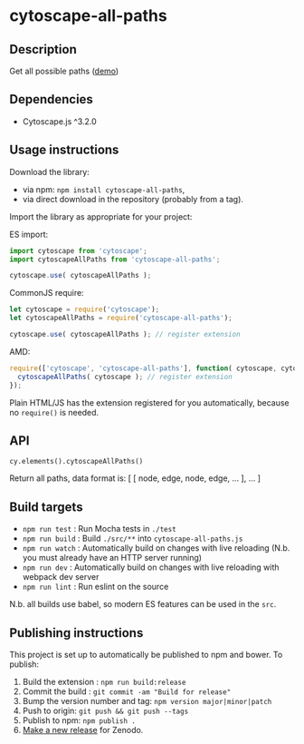 cytoscape-all-paths
================================================================================


## Description

Get all possible paths ([demo](https://daniel-dx.github.io/cytoscape-all-paths/))

## Dependencies

 * Cytoscape.js ^3.2.0


## Usage instructions

Download the library:
 * via npm: `npm install cytoscape-all-paths`,
 * via direct download in the repository (probably from a tag).

Import the library as appropriate for your project:

ES import:

```js
import cytoscape from 'cytoscape';
import cytoscapeAllPaths from 'cytoscape-all-paths';

cytoscape.use( cytoscapeAllPaths );
```

CommonJS require:

```js
let cytoscape = require('cytoscape');
let cytoscapeAllPaths = require('cytoscape-all-paths');

cytoscape.use( cytoscapeAllPaths ); // register extension
```

AMD:

```js
require(['cytoscape', 'cytoscape-all-paths'], function( cytoscape, cytoscapeAllPaths ){
  cytoscapeAllPaths( cytoscape ); // register extension
});
```

Plain HTML/JS has the extension registered for you automatically, because no `require()` is needed.


## API

`cy.elements().cytoscapeAllPaths()`

Return all paths, data format is: [ [ node, edge, node, edge, ... ], ... ]


## Build targets

* `npm run test` : Run Mocha tests in `./test`
* `npm run build` : Build `./src/**` into `cytoscape-all-paths.js`
* `npm run watch` : Automatically build on changes with live reloading (N.b. you must already have an HTTP server running)
* `npm run dev` : Automatically build on changes with live reloading with webpack dev server
* `npm run lint` : Run eslint on the source

N.b. all builds use babel, so modern ES features can be used in the `src`.


## Publishing instructions

This project is set up to automatically be published to npm and bower.  To publish:

1. Build the extension : `npm run build:release`
1. Commit the build : `git commit -am "Build for release"`
1. Bump the version number and tag: `npm version major|minor|patch`
1. Push to origin: `git push && git push --tags`
1. Publish to npm: `npm publish .`
1. [Make a new release](https://github.com//cytoscape-all-paths/releases/new) for Zenodo.
